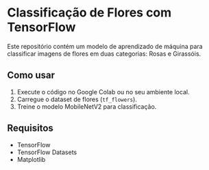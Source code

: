 # Classificação de Flores com TensorFlow

Este repositório contém um modelo de aprendizado de máquina para classificar imagens de flores em duas categorias: Rosas e Girassóis.

## Como usar

1. Execute o código no Google Colab ou no seu ambiente local.
2. Carregue o dataset de flores (`tf_flowers`).
3. Treine o modelo MobileNetV2 para classificação.

## Requisitos
- TensorFlow
- TensorFlow Datasets
- Matplotlib
